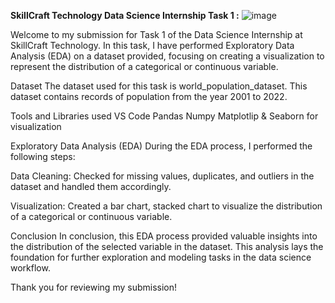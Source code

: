 **SkillCraft Technology Data Science Internship Task 1 :**
![image](https://github.com/user-attachments/assets/6ac7f37e-60a9-4b01-9ca4-d501a63d4e10)

Welcome to my submission for Task 1 of the Data Science Internship at SkillCraft Technology. In this task, I have performed Exploratory Data Analysis (EDA) on a dataset provided, focusing on creating a visualization to represent the distribution of a categorical or continuous variable.

Dataset
The dataset used for this task is world_population_dataset. This dataset contains records of population from the year 2001 to 2022.

Tools and Libraries used
VS Code
Pandas
Numpy
Matplotlip & Seaborn for visualization

Exploratory Data Analysis (EDA)
During the EDA process, I performed the following steps:

Data Cleaning: Checked for missing values, duplicates, and outliers in the dataset and handled them accordingly.

Visualization: Created a bar chart, stacked chart to visualize the distribution of a categorical or continuous variable.

Conclusion
In conclusion, this EDA process provided valuable insights into the distribution of the selected variable in the dataset. This analysis lays the foundation for further exploration and modeling tasks in the data science workflow.

Thank you for reviewing my submission!
